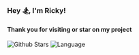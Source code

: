 ### Hey 🏂, I'm Ricky!

<h4>Thank you for visiting or star on my project</h4>

![Github Stars](https://github-readme-stats.vercel.app/api?username=hzy0913&theme=tokyonight&show_icons=true&include_all_commits=true&count_private=true)
![Language](https://github-readme-stats.vercel.app/api/top-langs/?username=Hzy0913&layout=compact)

